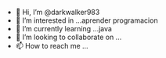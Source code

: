 - 👋 Hi, I’m @darkwalker983
- 👀 I’m interested in ...aprender programacion 
- 🌱 I’m currently learning ...java
- 💞️ I’m looking to collaborate on ...
- 📫 How to reach me ...

<!---
darkwalker983/darkwalker983 is a ✨ special ✨ repository because its `README.md` (this file) appears on your GitHub profile.
You can click the Preview link to take a look at your changes.
--->
